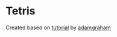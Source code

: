 # Tetris
Created based on [tutorial](https://github.com/zigurous/unity-tetris-tutorial) by [adamgraham](https://github.com/adamgraham)



